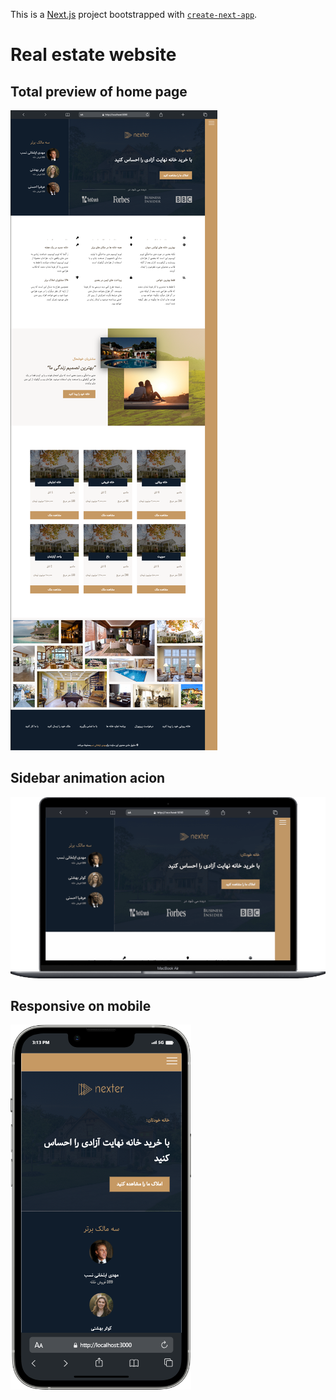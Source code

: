 This is a [Next.js](https://nextjs.org/) project bootstrapped with [`create-next-app`](https://github.com/vercel/next.js/tree/canary/packages/create-next-app).

<h1>Real estate website</h1>

<h2>Total preview of home page</h2>

![](public/preview/total-preview.png)

<h2>Sidebar animation acion</h2>

![](public/preview/sidebar.gif)

<h2>Responsive on mobile</h2>

![](public/preview/mobile.png)
